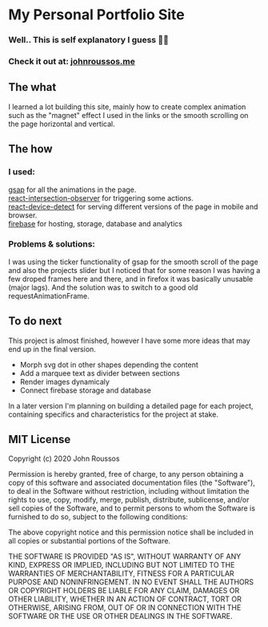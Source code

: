 # My Personal Portfolio Site 

### Well.. This is self explanatory I guess 🤷‍♂️

### Check it out at: [johnroussos.me](https://johnroussos.me/) 

## The what

I learned a lot building this site, mainly how to create complex animation such as the "magnet" effect I used in the links or the smooth scrolling on the page horizontal and vertical. 

## The how 

### I used: 
[gsap](https://www.npmjs.com/package/gsap) for all the animations in the page.<br> 
[react-intersection-observer](https://www.npmjs.com/package/react-intersection-observer) for triggering some actions. <br>
[react-device-detect](https://www.npmjs.com/package/react-device-detect) for serving different versions of the page in mobile and browser. <br>
[firebase](https://www.npmjs.com/package/firebase) for hosting, storage, database and analytics

### Problems & solutions: 

I was using the ticker functionality of gsap for the smooth scroll of the page and also the projects slider but I noticed that for some reason I was having a few droped frames here and there, and in firefox it was basically unusable (major lags). And the solution was to switch to a good old requestAnimationFrame. 


## To do next

This project is almost finished, however I have some more ideas that may end up in the final version.

- Morph svg dot in other shapes depending the content
- Add a marquee text as divider between sections
- Render images dynamicaly
- Connect firebase storage and database

In a later version I'm planning on building a detailed page for each project, containing specifics and characteristics for the project at stake.

## MIT License

Copyright (c) 2020 John Roussos

Permission is hereby granted, free of charge, to any person obtaining a copy
of this software and associated documentation files (the "Software"), to deal
in the Software without restriction, including without limitation the rights
to use, copy, modify, merge, publish, distribute, sublicense, and/or sell
copies of the Software, and to permit persons to whom the Software is
furnished to do so, subject to the following conditions:

The above copyright notice and this permission notice shall be included in all
copies or substantial portions of the Software.

THE SOFTWARE IS PROVIDED "AS IS", WITHOUT WARRANTY OF ANY KIND, EXPRESS OR
IMPLIED, INCLUDING BUT NOT LIMITED TO THE WARRANTIES OF MERCHANTABILITY,
FITNESS FOR A PARTICULAR PURPOSE AND NONINFRINGEMENT. IN NO EVENT SHALL THE
AUTHORS OR COPYRIGHT HOLDERS BE LIABLE FOR ANY CLAIM, DAMAGES OR OTHER
LIABILITY, WHETHER IN AN ACTION OF CONTRACT, TORT OR OTHERWISE, ARISING FROM,
OUT OF OR IN CONNECTION WITH THE SOFTWARE OR THE USE OR OTHER DEALINGS IN THE
SOFTWARE.

